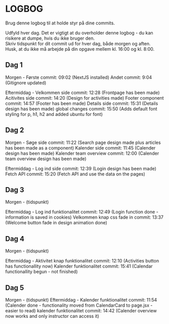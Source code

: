 # LOGBOG

Brug denne logbog til at holde styr på dine commits.

Udfyld hver dag. Det er vigtigt at du overholder denne logbog - du kan risikere at dumpe, hvis du ikke bruger den.  
Skriv tidspunkt for dit commit ud for hver dag, både morgen og aften.  
Husk, at du ikke må arbejde på din opgave mellem kl. 16:00 og kl. 8:00.

## Dag 1

Morgen -
Første commit: 09:02 (NextJS installed)
Andet commit: 9:04 (Gitignore updated)

Eftermiddag -
Velkommen side commit: 12:28 (Frontpage has been made)
Acitivites side commit: 14:20 (Design for activities made)
Footer component commit: 14:57 (Footer has been made)
Details side commit: 15:31 (Details design has been made)
global changes commit: 15:50 (Adds default font styling for p, h1, h2 and added ubuntu for font)

## Dag 2

Morgen -
Søge side commit: 11:22 (Search page design made plus articles has been made as a component)
Kalender side commit: 11:45 (Calender design has been made)
Kalender team overview commit: 12:00 (Calender team overview design has been made)

Eftermiddag -
Log ind side commit: 12:39 (Login design has been made)
Fetch API commit: 15:20 (Fetch API and use the data on the pages)

## Dag 3

Morgen - (tidspunkt)

Eftermiddag -
Log ind funktionalitet commit: 12:49 (Login function done - information is saved in cookies)
Velkommen knap css fade in commit: 13:37 (Welcome button fade in design animation done)

## Dag 4

Morgen - (tidspunkt)

Eftermiddag -
Aktivitet knap funktionalitet commit: 12:10 (Activities button has functionallity now)
Kalender funktionalitet commit: 15:41 (Calendar functionallity begun - not finished)

## Dag 5

Morgen - (tidspunkt)
Eftermiddag -
Kalender funktionalitet commit: 11:54 (Calender done - functionality moved from CalendarCard to page.jsx - easier to read)
kalender funktionalitet commit: 14:42 (Calender overview now works and only instructor can access it)